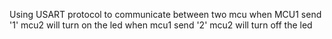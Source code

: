 Using USART protocol to communicate between two mcu when MCU1 send '1' mcu2 will turn on the led when mcu1 send '2' mcu2 will turn off the led

